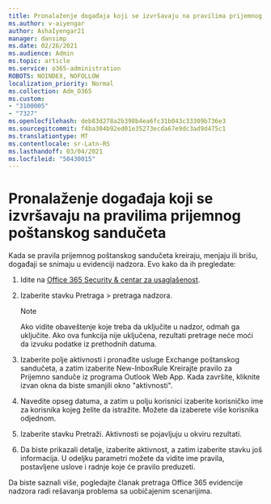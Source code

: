 ```yaml
---
title: Pronalaženje događaja koji se izvršavaju na pravilima prijemnog poštanskog sandučeta
ms.author: v-aiyengar
author: AshaIyengar21
manager: dansimp
ms.date: 02/26/2021
ms.audience: Admin
ms.topic: article
ms.service: o365-administration
ROBOTS: NOINDEX, NOFOLLOW
localization_priority: Normal
ms.collection: Adm_O365
ms.custom:
- "3100005"
- "7327"
ms.openlocfilehash: deb83d278a2b398b4ea6fc31b043c33309b736e3
ms.sourcegitcommit: f4ba304b92ed01e35273ecda67e9dc3ad9d475c1
ms.translationtype: MT
ms.contentlocale: sr-Latn-RS
ms.lasthandoff: 03/04/2021
ms.locfileid: "50430015"
---
```

# <a name="find-events-performed-on-inbox-rules"></a>Pronalaženje događaja koji se izvršavaju na pravilima prijemnog poštanskog sandučeta

Kada se pravila prijemnog poštanskog sandučeta kreiraju, menjaju ili brišu, događaji se snimaju u evidenciji nadzora. Evo kako da ih pregledate:

1. Idite na [Office 365 Security & centar za usaglašenost](https://go.microsoft.com/fwlink/p/?linkid=2077143).
1. Izaberite stavku Pretraga > pretraga nadzora.

    > [!NOTE]
    > Ako vidite obaveštenje koje treba da uključite u nadzor, odmah ga uključite. Ako ova funkcija nije uključena, rezultati pretrage neće moći da izvuku podatke iz prethodnih datuma.
1. Izaberite polje aktivnosti i pronađite usluge Exchange poštanskog sandučeta, a zatim izaberite New-InboxRule Kreirajte pravilo za Prijemno sanduče iz programa Outlook Web App. Kada završite, kliknite izvan okna da biste smanjili okno "aktivnosti".
1. Navedite opseg datuma, a zatim u polju korisnici izaberite korisničko ime za korisnika kojeg želite da istražite. Možete da izaberete više korisnika odjednom.
1. Izaberite stavku Pretraži. Aktivnosti se pojavljuju u okviru rezultati.
1. Da biste prikazali detalje, izaberite aktivnost, a zatim izaberite stavku još informacija. U odeljku parametri možete da vidite ime pravila, postavljene uslove i radnje koje će pravilo preduzeti.

Da biste saznali više, pogledajte članak pretraga Office 365 evidencije nadzora radi rešavanja problema sa uobičajenim scenarijima.